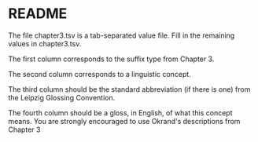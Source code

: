# README

The file chapter3.tsv is a tab-separated value file. Fill in the remaining values in chapter3.tsv.

The first column corresponds to the suffix type from Chapter 3.

The second column corresponds to a linguistic concept.

The third column should be the standard abbreviation (if there is one) from the Leipzig Glossing Convention.

The fourth column should be a gloss, in English, of what this concept means. You are strongly encouraged to use Okrand's descriptions from Chapter 3



